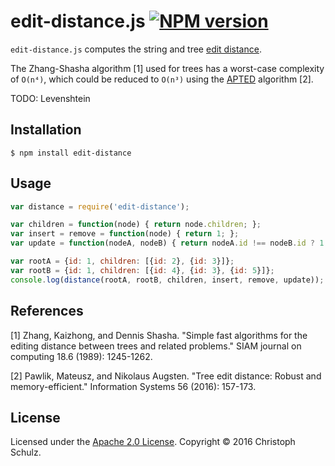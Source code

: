 # edit-distance.js [![NPM version](https://badge.fury.io/js/edit-distance.png)](http://badge.fury.io/js/edit-distance) 

`edit-distance.js` computes the string and tree [edit distance](https://en.wikipedia.org/wiki/Edit_distance).

The Zhang-Shasha algorithm [1] used for trees has a worst-case complexity of `O(n⁴)`, which could be reduced to `O(n³)` using the [APTED](http://tree-edit-distance.dbresearch.uni-salzburg.at/) algorithm [2].

TODO: Levenshtein

## Installation

    $ npm install edit-distance 

## Usage

```javascript
var distance = require('edit-distance');

var children = function(node) { return node.children; };
var insert = remove = function(node) { return 1; };
var update = function(nodeA, nodeB) { return nodeA.id !== nodeB.id ? 1 : 0; };

var rootA = {id: 1, children: [{id: 2}, {id: 3}]};
var rootB = {id: 1, children: [{id: 4}, {id: 3}, {id: 5}]};
console.log(distance(rootA, rootB, children, insert, remove, update));
```

## References

[1] Zhang, Kaizhong, and Dennis Shasha. "Simple fast algorithms for the editing distance between trees and related problems." SIAM journal on computing 18.6 (1989): 1245-1262.

[2] Pawlik, Mateusz, and Nikolaus Augsten. "Tree edit distance: Robust and memory-efficient." Information Systems 56 (2016): 157-173.

## License

Licensed under the [Apache 2.0 License](https://www.apache.org/licenses/LICENSE-2.0). Copyright &copy; 2016 Christoph Schulz.
